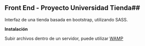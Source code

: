 
## Front End - Proyecto Universidad Tienda##

Interfaz de una tienda basada en bootstrap, utilizando SASS.

**Instalación** 

Subir archivos dentro de un servidor, puede utilizar [WAMP](http://www.wampserver.com/)

